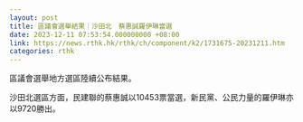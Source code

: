 ```yaml
---
layout: post
title: 區議會選舉結果｜沙田北　蔡惠誠羅伊琳當選
date: 2023-12-11 07:53:54.000000000 +08:00
link: https://news.rthk.hk/rthk/ch/component/k2/1731675-20231211.htm
categories: rthk
---
```


區議會選舉地方選區陸續公布結果。

沙田北選區方面，民建聯的蔡惠誠以10453票當選，新民黨、公民力量的羅伊琳亦以9720勝出。
